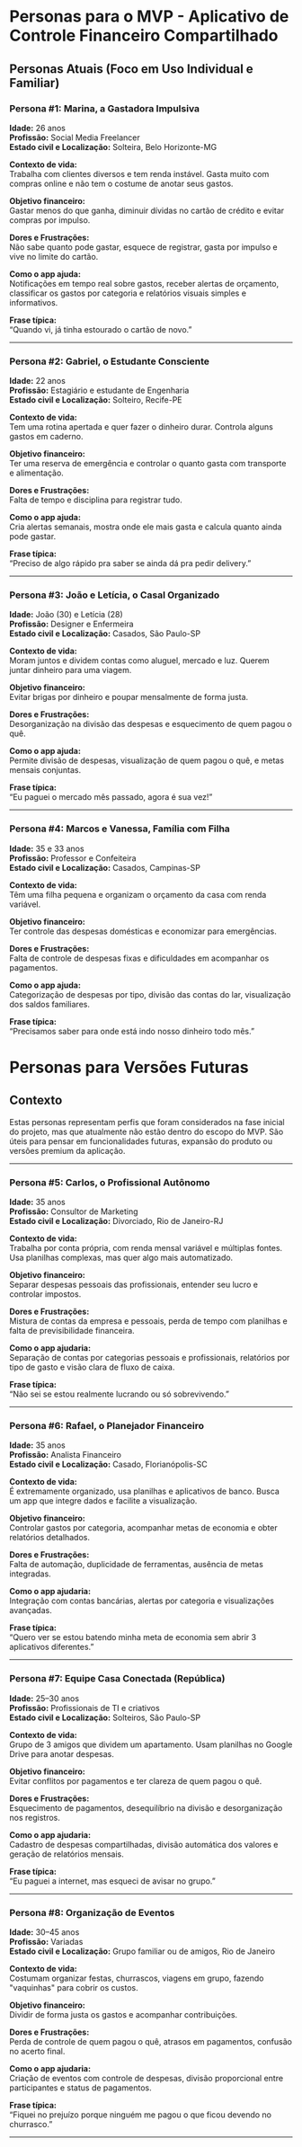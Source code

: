 # Personas para o MVP - Aplicativo de Controle Financeiro Compartilhado

## Personas Atuais (Foco em Uso Individual e Familiar)

### Persona #1: Marina, a Gastadora Impulsiva

**Idade:** 26 anos  
**Profissão:** Social Media Freelancer  
**Estado civil e Localização:** Solteira, Belo Horizonte-MG

**Contexto de vida:**  
Trabalha com clientes diversos e tem renda instável. Gasta muito com compras online e não tem o costume de anotar seus gastos.

**Objetivo financeiro:**  
Gastar menos do que ganha, diminuir dívidas no cartão de crédito e evitar compras por impulso.

**Dores e Frustrações:**  
Não sabe quanto pode gastar, esquece de registrar, gasta por impulso e vive no limite do cartão.

**Como o app ajuda:**  
Notificações em tempo real sobre gastos, receber alertas de orçamento, classificar os gastos por categoria e relatórios visuais simples e informativos.

**Frase típica:**  
“Quando vi, já tinha estourado o cartão de novo.”

---

### Persona #2: Gabriel, o Estudante Consciente

**Idade:** 22 anos  
**Profissão:** Estagiário e estudante de Engenharia  
**Estado civil e Localização:** Solteiro, Recife-PE

**Contexto de vida:**  
Tem uma rotina apertada e quer fazer o dinheiro durar. Controla alguns gastos em caderno.

**Objetivo financeiro:**  
Ter uma reserva de emergência e controlar o quanto gasta com transporte e alimentação.

**Dores e Frustrações:**  
Falta de tempo e disciplina para registrar tudo.

**Como o app ajuda:**  
Cria alertas semanais, mostra onde ele mais gasta e calcula quanto ainda pode gastar.

**Frase típica:**  
“Preciso de algo rápido pra saber se ainda dá pra pedir delivery.”

---

### Persona #3: João e Letícia, o Casal Organizado

**Idade:** João (30) e Letícia (28)  
**Profissão:** Designer e Enfermeira  
**Estado civil e Localização:** Casados, São Paulo-SP

**Contexto de vida:**  
Moram juntos e dividem contas como aluguel, mercado e luz. Querem juntar dinheiro para uma viagem.

**Objetivo financeiro:**  
Evitar brigas por dinheiro e poupar mensalmente de forma justa.

**Dores e Frustrações:**  
Desorganização na divisão das despesas e esquecimento de quem pagou o quê.

**Como o app ajuda:**  
Permite divisão de despesas, visualização de quem pagou o quê, e metas mensais conjuntas.

**Frase típica:**  
“Eu paguei o mercado mês passado, agora é sua vez!”

---

### Persona #4: Marcos e Vanessa, Família com Filha

**Idade:** 35 e 33 anos  
**Profissão:** Professor e Confeiteira  
**Estado civil e Localização:** Casados, Campinas-SP

**Contexto de vida:**  
Têm uma filha pequena e organizam o orçamento da casa com renda variável.

**Objetivo financeiro:**  
Ter controle das despesas domésticas e economizar para emergências.

**Dores e Frustrações:**  
Falta de controle de despesas fixas e dificuldades em acompanhar os pagamentos.

**Como o app ajuda:**  
Categorização de despesas por tipo, divisão das contas do lar, visualização dos saldos familiares.

**Frase típica:**  
“Precisamos saber para onde está indo nosso dinheiro todo mês.”

# Personas para Versões Futuras

## Contexto

Estas personas representam perfis que foram considerados na fase inicial do projeto, mas que atualmente não estão dentro do escopo do MVP. São úteis para pensar em funcionalidades futuras, expansão do produto ou versões premium da aplicação.

---

### Persona #5: Carlos, o Profissional Autônomo

**Idade:** 35 anos  
**Profissão:** Consultor de Marketing  
**Estado civil e Localização:** Divorciado, Rio de Janeiro-RJ

**Contexto de vida:**  
Trabalha por conta própria, com renda mensal variável e múltiplas fontes. Usa planilhas complexas, mas quer algo mais automatizado.

**Objetivo financeiro:**  
Separar despesas pessoais das profissionais, entender seu lucro e controlar impostos.

**Dores e Frustrações:**  
Mistura de contas da empresa e pessoais, perda de tempo com planilhas e falta de previsibilidade financeira.

**Como o app ajudaria:**  
Separação de contas por categorias pessoais e profissionais, relatórios por tipo de gasto e visão clara de fluxo de caixa.

**Frase típica:**  
“Não sei se estou realmente lucrando ou só sobrevivendo.”

---

### Persona #6: Rafael, o Planejador Financeiro

**Idade:** 35 anos  
**Profissão:** Analista Financeiro  
**Estado civil e Localização:** Casado, Florianópolis-SC

**Contexto de vida:**  
É extremamente organizado, usa planilhas e aplicativos de banco. Busca um app que integre dados e facilite a visualização.

**Objetivo financeiro:**  
Controlar gastos por categoria, acompanhar metas de economia e obter relatórios detalhados.

**Dores e Frustrações:**  
Falta de automação, duplicidade de ferramentas, ausência de metas integradas.

**Como o app ajudaria:**  
Integração com contas bancárias, alertas por categoria e visualizações avançadas.

**Frase típica:**  
“Quero ver se estou batendo minha meta de economia sem abrir 3 aplicativos diferentes.”

---

### Persona #7: Equipe Casa Conectada (República)

**Idade:** 25–30 anos  
**Profissão:** Profissionais de TI e criativos  
**Estado civil e Localização:** Solteiros, São Paulo-SP

**Contexto de vida:**  
Grupo de 3 amigos que dividem um apartamento. Usam planilhas no Google Drive para anotar despesas.

**Objetivo financeiro:**  
Evitar conflitos por pagamentos e ter clareza de quem pagou o quê.

**Dores e Frustrações:**  
Esquecimento de pagamentos, desequilíbrio na divisão e desorganização nos registros.

**Como o app ajudaria:**  
Cadastro de despesas compartilhadas, divisão automática dos valores e geração de relatórios mensais.

**Frase típica:**  
“Eu paguei a internet, mas esqueci de avisar no grupo.”

---

### Persona #8: Organização de Eventos

**Idade:** 30–45 anos  
**Profissão:** Variadas  
**Estado civil e Localização:** Grupo familiar ou de amigos, Rio de Janeiro

**Contexto de vida:**  
Costumam organizar festas, churrascos, viagens em grupo, fazendo "vaquinhas" para cobrir os custos.

**Objetivo financeiro:**  
Dividir de forma justa os gastos e acompanhar contribuições.

**Dores e Frustrações:**  
Perda de controle de quem pagou o quê, atrasos em pagamentos, confusão no acerto final.

**Como o app ajudaria:**  
Criação de eventos com controle de despesas, divisão proporcional entre participantes e status de pagamentos.

**Frase típica:**  
“Fiquei no prejuízo porque ninguém me pagou o que ficou devendo no churrasco.”

---
